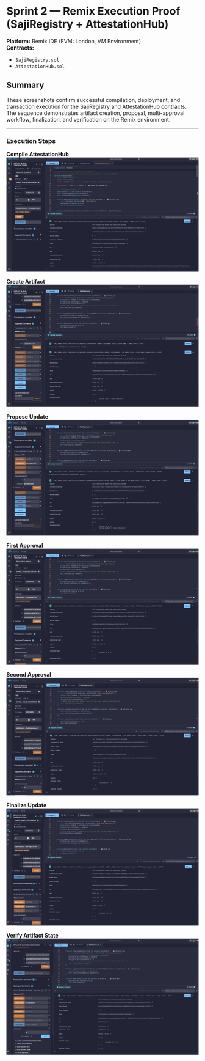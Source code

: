 # Sprint 2 — Remix Execution Proof (SajiRegistry + AttestationHub)

**Platform:** Remix IDE (EVM: London, VM Environment)  
**Contracts:**  
- `SajiRegistry.sol`  
- `AttestationHub.sol`  

## Summary
These screenshots confirm successful compilation, deployment, and transaction execution for the SajiRegistry and AttestationHub contracts.  
The sequence demonstrates artifact creation, proposal, multi-approval workflow, finalization, and verification on the Remix environment.

---

### Execution Steps

**Compile AttestationHub**
![Compile AttestationHub](0compile_AttestationHub.png)

**Create Artifact**
![Create Artifact](1createArtifact.png)

**Propose Update**
![Propose Update](2proposeUpdate.png)

**First Approval**
![First Approval](3approveUpdate_firstapproval.png)

**Second Approval**
![Second Approval](4approveUpdate_secondapproval.png)

**Finalize Update**
![Finalize Update](5finalizeUpdate.png)

**Verify Artifact State**
![Verify Artifact State](6verifyArtifactState.png)
